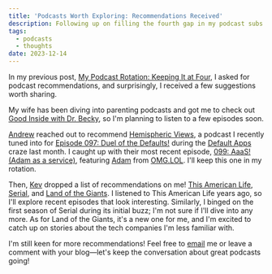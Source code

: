 ```yaml
---
title: 'Podcasts Worth Exploring: Recommendations Received'
description: Following up on filling the fourth gap in my podcast subs
tags:
  - podcasts
  - thoughts
date: 2023-12-14
---
```


In my previous post, [My Podcast Rotation: Keeping It at Four](/posts/my-podcast-rotation-keeping-it-at-four/), I asked for podcast recommendations, and surprisingly, I received a few suggestions worth sharing.

My wife has been diving into parenting podcasts and got me to check out [Good Inside with Dr. Becky](https://www.goodinside.com/podcast/), so I'm planning to listen to a few episodes soon.

[Andrew](https://canion.blog/) reached out to recommend [Hemispheric Views](https://hemisphericviews.com/), a podcast I recently tuned into for [Episode 097: Duel of the Defaults!](https://listen.hemisphericviews.com/097) during the [Default Apps](/posts/app-defaults/) craze last month. I caught up with their most recent episode, [099: AaaS! (Adam as a service)](https://listen.hemisphericviews.com/099), featuring [Adam](https://adam.omg.lol/) from [OMG.LOL](https://omg.lol/). I'll keep this one in my rotation.

Then, [Kev](https://kevquirk.com/) dropped a list of recommendations on me! [This American Life](https://www.thisamericanlife.org/), [Serial](https://serialpodcast.org/), and [Land of the Giants](https://www.vox.com/land-of-the-giants-podcast). I listened to This American Life years ago, so I'll explore recent episodes that look interesting. Similarly, I binged on the first season of Serial during its initial buzz; I'm not sure if I'll dive into any more. As for Land of the Giants, it's a new one for me, and I'm excited to catch up on stories about the tech companies I'm less familiar with.

I'm still keen for more recommendations! Feel free to [email](/contact/) me or leave a comment with your blog—let's keep the conversation about great podcasts going!
